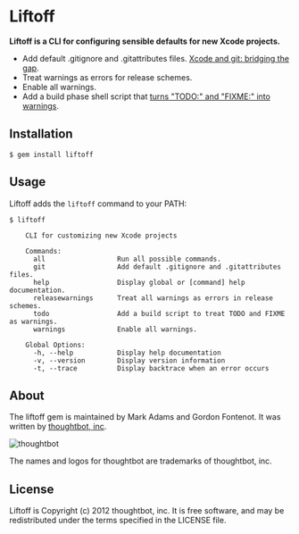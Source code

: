 # Liftoff

**Liftoff is a CLI for configuring sensible defaults for new Xcode projects.**

* Add default .gitignore and .gitattributes files. [Xcode and git: bridging the gap](http://robots.thoughtbot.com/post/33796217972/xcode-and-git-bridging-the-gap).
* Treat warnings as errors for release schemes.
* Enable all warnings.
* Add a build phase shell script that [turns "TODO:" and "FIXME:" into warnings](http://deallocatedobjects.com/posts/show-todos-and-fixmes-as-warnings-in-xcode-4).

## Installation

    $ gem install liftoff

## Usage

Liftoff adds the `liftoff` command to your PATH:

```
$ liftoff

    CLI for customizing new Xcode projects

    Commands:
      all                  Run all possible commands.               
      git                  Add default .gitignore and .gitattributes files.
      help                 Display global or [command] help documentation.
      releasewarnings      Treat all warnings as errors in release schemes.
      todo                 Add a build script to treat TODO and FIXME as warnings.
      warnings             Enable all warnings.

    Global Options:
      -h, --help           Display help documentation 
      -v, --version        Display version information 
      -t, --trace          Display backtrace when an error occurs 
```

## About

The liftoff gem is maintained by Mark Adams and Gordon Fontenot. It was written by [thoughtbot, inc](http://thoughtbot.com/).

![thoughtbot](http://thoughtbot.com/images/tm/logo.png)

The names and logos for thoughtbot are trademarks of thoughtbot, inc.

## License

Liftoff is Copyright (c) 2012 thoughtbot, inc. It is free software, and may be redistributed under the terms specified in the LICENSE file.
